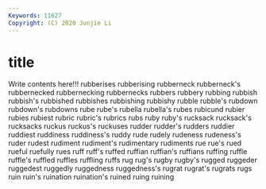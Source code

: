 ```yaml
---
Keywords: 11627
Copyright: (C) 2020 Junjie Li
---
```


# title

Write contents here!!!
rubberises 
rubberising 
rubberneck 
rubberneck's 
rubbernecked 
rubbernecking 
rubbernecks 
rubbers 
rubbery 
rubbing
rubbish 
rubbish's 
rubbished 
rubbishes 
rubbishing 
rubbishy 
rubble 
rubble's 
rubdown 
rubdown's
rubdowns 
rube 
rube's 
rubella 
rubella's 
rubes 
rubicund 
rubier 
rubies 
rubiest
rubric 
rubric's 
rubrics 
rubs 
ruby 
ruby's 
rucksack 
rucksack's 
rucksacks 
ruckus
ruckus's 
ruckuses 
rudder 
rudder's 
rudders 
ruddier 
ruddiest 
ruddiness 
ruddiness's 
ruddy
rude 
rudely 
rudeness 
rudeness's 
ruder 
rudest 
rudiment 
rudiment's 
rudimentary 
rudiments
rue 
rue's 
rued 
rueful 
ruefully 
rues 
ruff 
ruff's 
ruffed 
ruffian
ruffian's 
ruffians 
ruffing 
ruffle 
ruffle's 
ruffled 
ruffles 
ruffling 
ruffs 
rug
rug's 
rugby 
rugby's 
rugged 
ruggeder 
ruggedest 
ruggedly 
ruggedness 
ruggedness's 
rugrat
rugrat's 
rugrats 
rugs 
ruin 
ruin's 
ruination 
ruination's 
ruined 
ruing 
ruining
